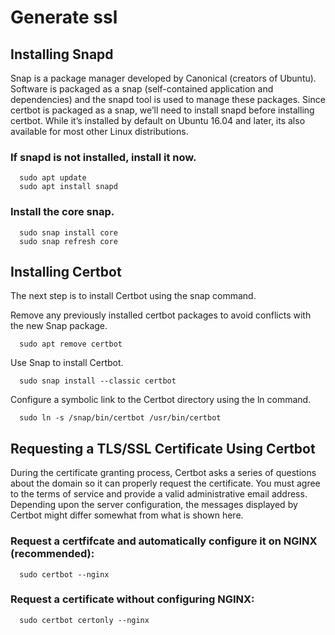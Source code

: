 # Generate ssl

## Installing Snapd

Snap is a package manager developed by Canonical (creators of Ubuntu). Software is packaged as a snap (self-contained application and dependencies) and the snapd tool is used to manage these packages. Since certbot is packaged as a snap, we’ll need to install snapd before installing certbot. While it’s installed by default on Ubuntu 16.04 and later, its also available for most other Linux distributions.

### If snapd is not installed, install it now.

      sudo apt update
      sudo apt install snapd

### Install the core snap.

      sudo snap install core
      sudo snap refresh core

## Installing Certbot

The next step is to install Certbot using the snap command.

Remove any previously installed certbot packages to avoid conflicts with the new Snap package.

      sudo apt remove certbot

Use Snap to install Certbot.

      sudo snap install --classic certbot

Configure a symbolic link to the Certbot directory using the ln command.

      sudo ln -s /snap/bin/certbot /usr/bin/certbot

## Requesting a TLS/SSL Certificate Using Certbot

During the certificate granting process, Certbot asks a series of questions about the domain so it can properly request the certificate. You must agree to the terms of service and provide a valid administrative email address. Depending upon the server configuration, the messages displayed by Certbot might differ somewhat from what is shown here.

### Request a certfifcate and automatically configure it on NGINX (recommended):

      sudo certbot --nginx

### Request a certificate without configuring NGINX:

      sudo certbot certonly --nginx